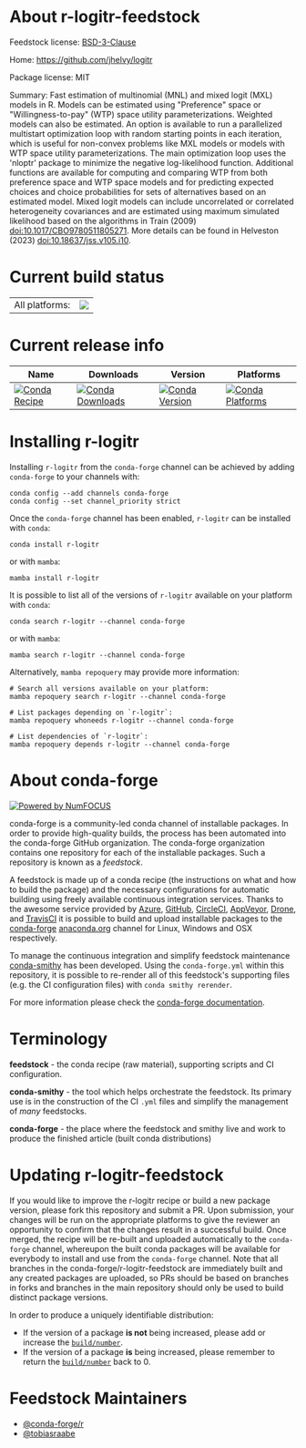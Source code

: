 About r-logitr-feedstock
========================

Feedstock license: [BSD-3-Clause](https://github.com/conda-forge/r-logitr-feedstock/blob/main/LICENSE.txt)

Home: https://github.com/jhelvy/logitr

Package license: MIT

Summary: Fast estimation of multinomial (MNL) and mixed logit (MXL) models in R. Models can be estimated using "Preference" space or "Willingness-to-pay" (WTP) space utility parameterizations. Weighted models can also be estimated. An option is available to run a parallelized multistart optimization loop with random starting points in each iteration, which is useful for non-convex problems like MXL models or models with WTP space utility parameterizations. The main optimization loop uses the 'nloptr' package to minimize the negative log-likelihood function. Additional functions are available for computing and comparing WTP from both preference space and WTP space models and for predicting expected choices and choice probabilities for sets of alternatives based on an estimated model. Mixed logit models can include uncorrelated or correlated heterogeneity covariances and are estimated using maximum simulated likelihood based on the algorithms in Train (2009) <doi:10.1017/CBO9780511805271>. More details can be found in Helveston (2023) <doi:10.18637/jss.v105.i10>.

Current build status
====================


<table><tr><td>All platforms:</td>
    <td>
      <a href="https://dev.azure.com/conda-forge/feedstock-builds/_build/latest?definitionId=21941&branchName=main">
        <img src="https://dev.azure.com/conda-forge/feedstock-builds/_apis/build/status/r-logitr-feedstock?branchName=main">
      </a>
    </td>
  </tr>
</table>

Current release info
====================

| Name | Downloads | Version | Platforms |
| --- | --- | --- | --- |
| [![Conda Recipe](https://img.shields.io/badge/recipe-r--logitr-green.svg)](https://anaconda.org/conda-forge/r-logitr) | [![Conda Downloads](https://img.shields.io/conda/dn/conda-forge/r-logitr.svg)](https://anaconda.org/conda-forge/r-logitr) | [![Conda Version](https://img.shields.io/conda/vn/conda-forge/r-logitr.svg)](https://anaconda.org/conda-forge/r-logitr) | [![Conda Platforms](https://img.shields.io/conda/pn/conda-forge/r-logitr.svg)](https://anaconda.org/conda-forge/r-logitr) |

Installing r-logitr
===================

Installing `r-logitr` from the `conda-forge` channel can be achieved by adding `conda-forge` to your channels with:

```
conda config --add channels conda-forge
conda config --set channel_priority strict
```

Once the `conda-forge` channel has been enabled, `r-logitr` can be installed with `conda`:

```
conda install r-logitr
```

or with `mamba`:

```
mamba install r-logitr
```

It is possible to list all of the versions of `r-logitr` available on your platform with `conda`:

```
conda search r-logitr --channel conda-forge
```

or with `mamba`:

```
mamba search r-logitr --channel conda-forge
```

Alternatively, `mamba repoquery` may provide more information:

```
# Search all versions available on your platform:
mamba repoquery search r-logitr --channel conda-forge

# List packages depending on `r-logitr`:
mamba repoquery whoneeds r-logitr --channel conda-forge

# List dependencies of `r-logitr`:
mamba repoquery depends r-logitr --channel conda-forge
```


About conda-forge
=================

[![Powered by
NumFOCUS](https://img.shields.io/badge/powered%20by-NumFOCUS-orange.svg?style=flat&colorA=E1523D&colorB=007D8A)](https://numfocus.org)

conda-forge is a community-led conda channel of installable packages.
In order to provide high-quality builds, the process has been automated into the
conda-forge GitHub organization. The conda-forge organization contains one repository
for each of the installable packages. Such a repository is known as a *feedstock*.

A feedstock is made up of a conda recipe (the instructions on what and how to build
the package) and the necessary configurations for automatic building using freely
available continuous integration services. Thanks to the awesome service provided by
[Azure](https://azure.microsoft.com/en-us/services/devops/), [GitHub](https://github.com/),
[CircleCI](https://circleci.com/), [AppVeyor](https://www.appveyor.com/),
[Drone](https://cloud.drone.io/welcome), and [TravisCI](https://travis-ci.com/)
it is possible to build and upload installable packages to the
[conda-forge](https://anaconda.org/conda-forge) [anaconda.org](https://anaconda.org/)
channel for Linux, Windows and OSX respectively.

To manage the continuous integration and simplify feedstock maintenance
[conda-smithy](https://github.com/conda-forge/conda-smithy) has been developed.
Using the ``conda-forge.yml`` within this repository, it is possible to re-render all of
this feedstock's supporting files (e.g. the CI configuration files) with ``conda smithy rerender``.

For more information please check the [conda-forge documentation](https://conda-forge.org/docs/).

Terminology
===========

**feedstock** - the conda recipe (raw material), supporting scripts and CI configuration.

**conda-smithy** - the tool which helps orchestrate the feedstock.
                   Its primary use is in the construction of the CI ``.yml`` files
                   and simplify the management of *many* feedstocks.

**conda-forge** - the place where the feedstock and smithy live and work to
                  produce the finished article (built conda distributions)


Updating r-logitr-feedstock
===========================

If you would like to improve the r-logitr recipe or build a new
package version, please fork this repository and submit a PR. Upon submission,
your changes will be run on the appropriate platforms to give the reviewer an
opportunity to confirm that the changes result in a successful build. Once
merged, the recipe will be re-built and uploaded automatically to the
`conda-forge` channel, whereupon the built conda packages will be available for
everybody to install and use from the `conda-forge` channel.
Note that all branches in the conda-forge/r-logitr-feedstock are
immediately built and any created packages are uploaded, so PRs should be based
on branches in forks and branches in the main repository should only be used to
build distinct package versions.

In order to produce a uniquely identifiable distribution:
 * If the version of a package **is not** being increased, please add or increase
   the [``build/number``](https://docs.conda.io/projects/conda-build/en/latest/resources/define-metadata.html#build-number-and-string).
 * If the version of a package **is** being increased, please remember to return
   the [``build/number``](https://docs.conda.io/projects/conda-build/en/latest/resources/define-metadata.html#build-number-and-string)
   back to 0.

Feedstock Maintainers
=====================

* [@conda-forge/r](https://github.com/orgs/conda-forge/teams/r/)
* [@tobiasraabe](https://github.com/tobiasraabe/)

